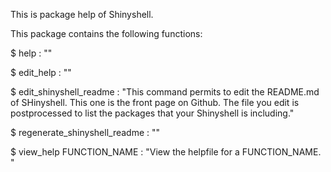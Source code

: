 This is package help of Shinyshell.

This package contains the following functions:

$ help  : ""

$ edit_help  : ""

$ edit_shinyshell_readme  : "This command permits to edit the README.md of SHinyshell. This one is the front page on Github. The file you edit is postprocessed to list the packages that your Shinyshell is including."

$ regenerate_shinyshell_readme  : ""

$ view_help FUNCTION_NAME : "View the helpfile for a FUNCTION_NAME. "


